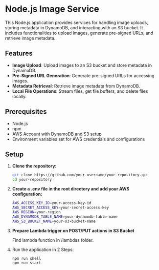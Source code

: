 # Node.js Image Service

This Node.js application provides services for handling image uploads, storing metadata in DynamoDB, and interacting with an S3 bucket. It includes functionalities to upload images, generate pre-signed URLs, and retrieve image metadata.

## Features

- **Image Upload**: Upload images to an S3 bucket and store metadata in DynamoDB.
- **Pre-Signed URL Generation**: Generate pre-signed URLs for accessing images.
- **Metadata Retrieval**: Retrieve image metadata from DynamoDB.
- **Local File Operations**: Stream files, get file buffers, and delete files locally.

## Prerequisites

- Node.js
- npm
- AWS Account with DynamoDB and S3 setup
- Environment variables set for AWS credentials and configurations

## Setup

1. **Clone the repository:**

   ```bash
   git clone https://github.com/your-username/your-repository.git
   cd your-repository

2. **Create a .env file in the root directory and add your AWS configuration:**

   ```bash
   AWS_ACCESS_KEY_ID=your-access-key-id
   AWS_SECRET_ACCESS_KEY=your-secret-access-key
   AWS_REGION=your-region
   AWS_DYNAMODB_TABLE_NAME=your-dynamodb-table-name
   AWS_S3_BUCKET_NAME=your-s3-bucket-name

3. **Prepare Lambda trigger on POST/PUT actions in S3 Bucket**

   Find lambda function in /lambdas folder.

4. Run the application in 2 Steps:

   ```bash
   npm run shell
   npm run start
